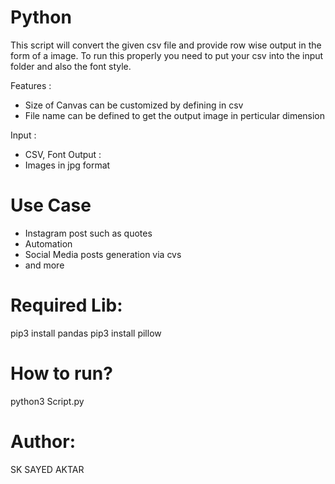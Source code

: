 # Python
This script will convert the given csv file and provide row wise output in the form of a image. 
To run this properly you need to put your csv into the input folder and also the font style.

Features :
- Size of Canvas can be customized by defining in csv
- File name can be defined to get the output image in perticular dimension

Input :
- CSV, Font
Output :
- Images in jpg format

# Use Case
- Instagram post such as quotes
- Automation 
- Social Media posts generation via cvs
- and more

# Required Lib:
pip3 install pandas
pip3 install pillow

# How to run?
python3 Script.py

# Author:
SK SAYED AKTAR
